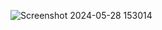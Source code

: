 ![Screenshot 2024-05-28 153014](https://github.com/rajeshchary1999/Spotify_Clone/assets/104690664/9bd72198-7bf9-4f64-b2bf-aecec0b743e3)
